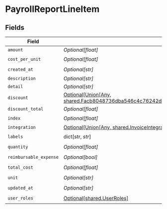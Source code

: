 # PayrollReportLineItem


## Fields

| Field                                                                                                                                                     | Type                                                                                                                                                      | Required                                                                                                                                                  | Description                                                                                                                                               |
| --------------------------------------------------------------------------------------------------------------------------------------------------------- | --------------------------------------------------------------------------------------------------------------------------------------------------------- | --------------------------------------------------------------------------------------------------------------------------------------------------------- | --------------------------------------------------------------------------------------------------------------------------------------------------------- |
| `amount`                                                                                                                                                  | *Optional[float]*                                                                                                                                         | :heavy_minus_sign:                                                                                                                                        | N/A                                                                                                                                                       |
| `cost_per_unit`                                                                                                                                           | *Optional[float]*                                                                                                                                         | :heavy_check_mark:                                                                                                                                        | N/A                                                                                                                                                       |
| `created_at`                                                                                                                                              | *Optional[str]*                                                                                                                                           | :heavy_check_mark:                                                                                                                                        | N/A                                                                                                                                                       |
| `description`                                                                                                                                             | *Optional[str]*                                                                                                                                           | :heavy_minus_sign:                                                                                                                                        | N/A                                                                                                                                                       |
| `detail`                                                                                                                                                  | *Optional[str]*                                                                                                                                           | :heavy_minus_sign:                                                                                                                                        | N/A                                                                                                                                                       |
| `discount`                                                                                                                                                | [Optional[Union[Any, shared.Facb8048736dba546c4c76242d9f8c7111011a7a7483528f37d80226698a1f2b]]](undefined/models/shared/payrollreportlineitemdiscount.md) | :heavy_minus_sign:                                                                                                                                        | N/A                                                                                                                                                       |
| `discount_total`                                                                                                                                          | *Optional[float]*                                                                                                                                         | :heavy_minus_sign:                                                                                                                                        | N/A                                                                                                                                                       |
| `index`                                                                                                                                                   | *Optional[float]*                                                                                                                                         | :heavy_check_mark:                                                                                                                                        | N/A                                                                                                                                                       |
| `integration`                                                                                                                                             | [Optional[Union[Any, shared.InvoiceIntegrations]]](undefined/models/shared/payrollreportlineitemintegration.md)                                           | :heavy_minus_sign:                                                                                                                                        | N/A                                                                                                                                                       |
| `labels`                                                                                                                                                  | dict[str, *str*]                                                                                                                                          | :heavy_check_mark:                                                                                                                                        | N/A                                                                                                                                                       |
| `quantity`                                                                                                                                                | *Optional[float]*                                                                                                                                         | :heavy_check_mark:                                                                                                                                        | N/A                                                                                                                                                       |
| `reimbursable_expense`                                                                                                                                    | *Optional[bool]*                                                                                                                                          | :heavy_check_mark:                                                                                                                                        | N/A                                                                                                                                                       |
| `total_cost`                                                                                                                                              | *Optional[float]*                                                                                                                                         | :heavy_check_mark:                                                                                                                                        | N/A                                                                                                                                                       |
| `unit`                                                                                                                                                    | *Optional[str]*                                                                                                                                           | :heavy_check_mark:                                                                                                                                        | N/A                                                                                                                                                       |
| `updated_at`                                                                                                                                              | *Optional[str]*                                                                                                                                           | :heavy_check_mark:                                                                                                                                        | N/A                                                                                                                                                       |
| `user_roles`                                                                                                                                              | [Optional[shared.UserRoles]](undefined/models/shared/userroles.md)                                                                                        | :heavy_check_mark:                                                                                                                                        | N/A                                                                                                                                                       |